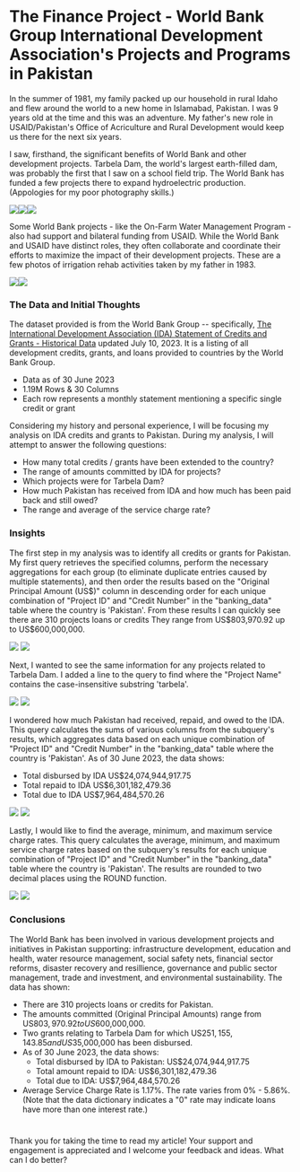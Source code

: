 # The Finance Project - World Bank Group International Development Association's Projects and Programs in Pakistan


In the summer of 1981, my family packed up our household in rural Idaho and flew around the world to a new home in Islamabad, Pakistan. I was 9 years old at the time and this was an adventure. My father's new role in USAID/Pakistan's Office of Acriculture and Rural Development would keep us there for the next six years. 

I saw, firsthand, the significant benefits of World Bank and other development projects. Tarbela Dam, the world's largest earth-filled dam, was probably the first that I saw on a school field trip. The World Bank has funded a few projects there to expand hydroelectric production. (Appologies for my poor photography skills.)  

<img src="images/bankingtarbelafill.tif?raw=true"/><img src="images/bankingtarbelaspillway.tif?raw=true"/><img src="images/bankingtarbelagates.tif?raw=true"/>

Some World Bank projects - like the On-Farm Water Management Program - also had support and bilateral funding from USAID. While the World Bank and USAID have distinct roles, they often collaborate and coordinate their efforts to maximize the impact of their development projects. These are a few photos of irrigation rehab activities taken by my father in 1983.

<img src="images/bankingprojectroller.tif?raw=true"/><img src="images/bankingprojectscrapers.tif?raw=true"/>



### The Data and Initial Thoughts

The dataset provided is from the World Bank Group -- specifically, [The International Development Association (IDA) Statement of Credits and Grants - Historical Data](/tdhttps://finances.worldbank.org/Loans-and-Credits/IDA-Statement-Of-Credits-and-Grants-Historical-Dat/tdwh-3krx) updated July 10, 2023. It is a listing of all development credits, grants, and loans provided to countries by the World Bank Group. 
- Data as of 30 June 2023
- 1.19M Rows & 30 Columns
- Each row represents a monthly statement mentioning a specific single credit or grant

Considering my history and personal experience, I will be focusing my analysis on IDA credits and grants to Pakistan. During my analysis, I will attempt to answer the following questions:
- How many total credits / grants have been extended to the country?
- The range of amounts committed by IDA for projects?
- Which projects were for Tarbela Dam?
- How much Pakistan has received from IDA and how much has been paid back and still owed?
- The range and average of the service charge rate?



### Insights
The first step in my analysis was to identify all credits or grants for Pakistan. My first query retrieves the specified columns, perform the necessary aggregations for each group (to eliminate duplicate entries caused by multiple statements), and then order the results based on the "Original Principal Amount (US$)" column in descending order for each unique combination of "Project ID" and "Credit Number" in the "banking_data" table where the country is 'Pakistan'.
From these results I can quickly see there are 310 projects loans or credits
They range from US$803,970.92 up to US$600,000,000.

<img src="images/q-listedprojectcredits.png?raw=true"/>
<img src="images/qr-listedprojectcredits.png?raw=true"/>

Next, I wanted to see the same information for any projects related to Tarbela Dam. I added a line to the query to find where the "Project Name" contains the case-insensitive substring 'tarbela'.

<img src="images/q-tarbelalist.png?raw=true"/>
<img src="images/qr-tarbelalist.png?raw=true"/>

I wondered how much Pakistan had received, repaid, and owed to the IDA. This query calculates the sums of various columns from the subquery's results, which aggregates data based on each unique combination of "Project ID" and "Credit Number" in the "banking_data" table where the country is 'Pakistan'. 
As of 30 June 2023, the data shows:
- Total disbursed by IDA US$24,074,944,917.75	
- Total repaid to IDA US$6,301,182,479.36	
- Total due to IDA US$7,964,484,570.26

<img src="images/q-sumlistedprojectcredits.png?raw=true"/>
<img src="images/qr-sumlistedprojectcredits.png?raw=true"/>

Lastly, I would like to find the average, minimum, and maximum service charge rates. This query calculates the average, minimum, and maximum service charge rates based on the subquery's results for each unique combination of "Project ID" and "Credit Number" in the "banking_data" table where the country is 'Pakistan'. The results are rounded to two decimal places using the ROUND function.

<img src="images/q-avgminmaxservicecharge.png?raw=true"/>
<img src="images/qr-avgminmaxservicecharge.png?raw=true"/>



### Conclusions
The World Bank has been involved in various development projects and initiatives in Pakistan supporting: infrastructure development, education and health, water resource management, social safety nets, financial sector reforms, disaster recovery and resillience, governance and public sector management, trade and investment, and environmental sustainability. The data has shown:
- There are 310 projects loans or credits for Pakistan.
- The amounts committed (Original Principal Amounts) range from US$803,970.92 to US$600,000,000.
- Two grants relating to Tarbela Dam for which US$251,155,143.85 and US$35,000,000 has been disbursed.
- As of 30 June 2023, the data shows:
   - Total disbursed by IDA to Pakistan: US$24,074,944,917.75	
   - Total amount repaid to IDA: US$6,301,182,479.36	
   - Total due to IDA: US$7,964,484,570.26
- Average Service Charge Rate is 1.17%. The rate varies from 0% - 5.86%. (Note that the data dictionary indicates a "0" rate may indicate loans have more than one interest rate.)


#  
Thank you for taking the time to read my article! Your support and engagement is appreciated and I welcome your feedback and ideas. What can I do better?
